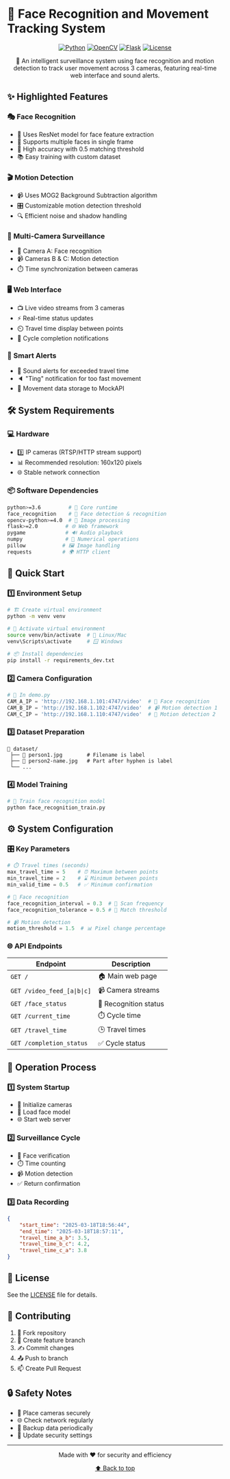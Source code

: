 # 🎯 Face Recognition and Movement Tracking System

<div align="center">
  
[![Python](https://img.shields.io/badge/Python-3.6+-3776AB?style=for-the-badge&logo=python&logoColor=white)](https://www.python.org/)
[![OpenCV](https://img.shields.io/badge/OpenCV-4.0+-5C3EE8?style=for-the-badge&logo=opencv&logoColor=white)](https://opencv.org/)
[![Flask](https://img.shields.io/badge/Flask-2.0+-000000?style=for-the-badge&logo=flask&logoColor=white)](https://flask.palletsprojects.com/)
[![License](https://img.shields.io/badge/License-MIT-yellow.svg?style=for-the-badge)](LICENSE)

🚀 An intelligent surveillance system using face recognition and motion detection to track user movement across 3 cameras, featuring real-time web interface and sound alerts.

</div>

## ✨ Highlighted Features

### 🎭 Face Recognition
- 🧠 Uses ResNet model for face feature extraction
- 👥 Supports multiple faces in single frame
- 🎯 High accuracy with 0.5 matching threshold
- 📚 Easy training with custom dataset

### 🎬 Motion Detection
- 📹 Uses MOG2 Background Subtraction algorithm
- 🎛️ Customizable motion detection threshold
- 🔍 Efficient noise and shadow handling

### 📸 Multi-Camera Surveillance
- 🎥 Camera A: Face recognition
- 📹 Cameras B & C: Motion detection
- ⏱️ Time synchronization between cameras

### 🖥️ Web Interface
- 📺 Live video streams from 3 cameras
- ⚡ Real-time status updates
- ⏲️ Travel time display between points
- 🏁 Cycle completion notifications

### 🔔 Smart Alerts
- 🚨 Sound alerts for exceeded travel time
- 🔈 "Ting" notification for too fast movement
- 💾 Movement data storage to MockAPI

## 🛠️ System Requirements

### 💻 Hardware
- 3️⃣ IP cameras (RTSP/HTTP stream support)
- 📊 Recommended resolution: 160x120 pixels
- 🌐 Stable network connection

### 📦 Software Dependencies
```bash
python>=3.6         # 🐍 Core runtime
face_recognition    # 👤 Face detection & recognition
opencv-python>=4.0  # 📸 Image processing
flask>=2.0         # 🌐 Web framework
pygame             # 🔊 Audio playback
numpy              # 🔢 Numerical operations
pillow            # 🖼️ Image handling
requests          # 🌍 HTTP client
```

## 🚀 Quick Start

### 1️⃣ Environment Setup
```bash
# 🏗️ Create virtual environment
python -m venv venv

# 🌟 Activate virtual environment
source venv/bin/activate  # 🐧 Linux/Mac
venv\Scripts\activate     # 🪟 Windows

# 📦 Install dependencies
pip install -r requirements_dev.txt
```

### 2️⃣ Camera Configuration
```python
# 🎥 In demo.py
CAM_A_IP = 'http://192.168.1.101:4747/video'  # 👤 Face recognition
CAM_B_IP = 'http://192.168.1.102:4747/video'  # 📹 Motion detection 1
CAM_C_IP = 'http://192.168.1.110:4747/video'  # 🎥 Motion detection 2
```

### 3️⃣ Dataset Preparation
```plaintext
📁 dataset/
 ├── 👤 person1.jpg        # Filename is label
 ├── 👥 person2-name.jpg   # Part after hyphen is label
 └── ...
```

### 4️⃣ Model Training
```bash
# 🧠 Train face recognition model
python face_recognition_train.py
```

## ⚙️ System Configuration

### 🎛️ Key Parameters
```python
# ⏱️ Travel times (seconds)
max_travel_time = 5    # ⏰ Maximum between points
min_travel_time = 2    # ⌛ Minimum between points
min_valid_time = 0.5   # ✅ Minimum confirmation

# 👤 Face recognition
face_recognition_interval = 0.3  # 🔄 Scan frequency
face_recognition_tolerance = 0.5 # 🎯 Match threshold

# 📹 Motion detection
motion_threshold = 1.5  # 📊 Pixel change percentage
```

### 🌐 API Endpoints

| Endpoint | Description |
|----------|-------------|
| `GET /` | 🏠 Main web page |
| `GET /video_feed_[a\|b\|c]` | 📹 Camera streams |
| `GET /face_status` | 👤 Recognition status |
| `GET /current_time` | ⏱️ Cycle time |
| `GET /travel_time` | 🕒 Travel times |
| `GET /completion_status` | ✅ Cycle status |

## 🔄 Operation Process

### 1️⃣ System Startup
- 🎥 Initialize cameras
- 🧠 Load face model
- 🌐 Start web server

### 2️⃣ Surveillance Cycle
- 👤 Face verification
- ⏱️ Time counting
- 📹 Motion detection
- ✅ Return confirmation

### 3️⃣ Data Recording
```json
{
    "start_time": "2025-03-18T18:56:44",
    "end_time": "2025-03-18T18:57:11",
    "travel_time_a_b": 3.5,
    "travel_time_b_c": 4.2,
    "travel_time_c_a": 3.8
}
```

## 📜 License

See the [LICENSE](LICENSE) file for details.

## 🤝 Contributing

1. 🍴 Fork repository
2. 🌟 Create feature branch
3. ✍️ Commit changes
4. 📤 Push to branch
5. 📫 Create Pull Request

## 🔒 Safety Notes

- 🏢 Place cameras securely
- 🌐 Check network regularly
- 💾 Backup data periodically
- 🔑 Update security settings

---
<div align="center">
  
Made with ❤️ for security and efficiency

[⬆ Back to top](#-face-recognition-and-movement-tracking-system)

</div>
